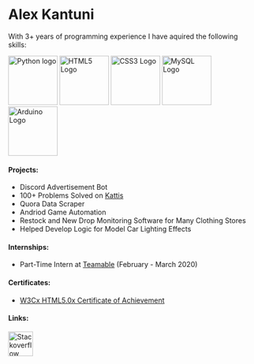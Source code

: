 # Alex Kantuni

With 3+ years of programming experience I have aquired the following skills:



<img src="https://upload.wikimedia.org/wikipedia/commons/c/c3/Python-logo-notext.svg" alt="Python logo" height="100"/> <img src="https://upload.wikimedia.org/wikipedia/commons/6/61/HTML5_logo_and_wordmark.svg" alt="HTML5 Logo" height="100"/> <img src="https://upload.wikimedia.org/wikipedia/commons/d/d5/CSS3_logo_and_wordmark.svg" alt="CSS3 Logo" height="100"/> <img src="https://www.mysql.com/common/logos/logo-mysql-170x115.png" alt="MySQL Logo" height="100"/> <img src="https://upload.wikimedia.org/wikipedia/commons/8/87/Arduino_Logo.svg" alt="Arduino Logo" height="100"/>



#### Projects:

- Discord Advertisement Bot
- 100+ Problems Solved on [Kattis](https://open.kattis.com/users/akantuni)
- Quora Data Scraper
- Andriod Game Automation
- Restock and New Drop Monitoring Software for Many Clothing Stores
- Helped Develop Logic for Model Car Lighting Effects



#### Internships:

- Part-Time Intern at [Teamable](https://www.teamable.com/) (February - March 2020)



#### Certificates:

- [W3Cx HTML5.0x Certificate of Achievement](https://courses.edx.org/certificates/707fd3bcb6f14627b26df79dcc34e478)



#### Links:

[<img src="https://upload.wikimedia.org/wikipedia/commons/e/ef/Stack_Overflow_icon.svg" alt="Stackoverflow Logo" height="50">](https://stackoverflow.com/users/5605564/kantuni)

